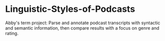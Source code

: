 # Linguistic-Styles-of-Podcasts
Abby's term project:  Parse and annotate podcast transcripts with syntactic and semantic information, then compare results with a focus on genre and rating.

